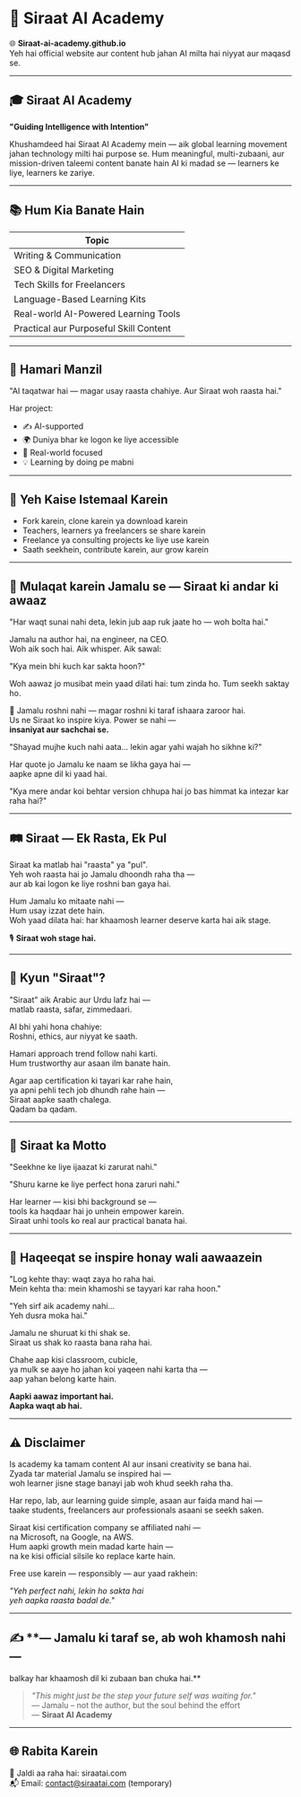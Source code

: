 # 📘 Siraat AI Academy

🌐 **Siraat-ai-academy.github.io**  
Yeh hai official website aur content hub jahan AI milta hai niyyat aur maqasd se.

---

## 🎓 **Siraat AI Academy**  
**"Guiding Intelligence with Intention"**

Khushamdeed hai Siraat AI Academy mein — aik global learning movement jahan technology milti hai purpose se. Hum meaningful, multi-zubaani, aur mission-driven taleemi content banate hain AI ki madad se — learners ke liye, learners ke zariye.

---

## 📚 **Hum Kia Banate Hain**

| **Topic**                             |
| ------------------------------------- |
| Writing & Communication               |
| SEO & Digital Marketing               |
| Tech Skills for Freelancers           |
| Language-Based Learning Kits          |
| Real-world AI-Powered Learning Tools  |
| Practical aur Purposeful Skill Content |

---

## 🚀 **Hamari Manzil**

"AI taqatwar hai — magar usay raasta chahiye. Aur Siraat woh raasta hai."

Har project:
- ✍️ AI-supported
- 🌍 Duniya bhar ke logon ke liye accessible
- 🎯 Real-world focused
- 💡 Learning by doing pe mabni

---

## 💬 **Yeh Kaise Istemaal Karein**

- Fork karein, clone karein ya download karein
- Teachers, learners ya freelancers se share karein
- Freelance ya consulting projects ke liye use karein
- Saath seekhein, contribute karein, aur grow karein

---

## 📜 **Mulaqat karein Jamalu se — Siraat ki andar ki awaaz**

"Har waqt sunai nahi deta, lekin jub aap ruk jaate ho — woh bolta hai."

Jamalu na author hai, na engineer, na CEO.  
Woh aik soch hai. Aik whisper. Aik sawal:

"Kya mein bhi kuch kar sakta hoon?"

Woh aawaz jo musibat mein yaad dilati hai: tum zinda ho. Tum seekh saktay ho.

🌟 Jamalu roshni nahi — magar roshni ki taraf ishaara zaroor hai.  
Us ne Siraat ko inspire kiya. Power se nahi —  
**insaniyat aur sachchai se.**

"Shayad mujhe kuch nahi aata… lekin agar yahi wajah ho sikhne ki?"

Har quote jo Jamalu ke naam se likha gaya hai —  
aapke apne dil ki yaad hai.

"Kya mere andar koi behtar version chhupa hai jo bas himmat ka intezar kar raha hai?"

---

## 🛤 **Siraat — Ek Rasta, Ek Pul**

Siraat ka matlab hai "raasta" ya "pul".  
Yeh woh raasta hai jo Jamalu dhoondh raha tha —  
aur ab kai logon ke liye roshni ban gaya hai.

Hum Jamalu ko mitaate nahi —  
Hum usay izzat dete hain.  
Woh yaad dilata hai: har khaamosh learner deserve karta hai aik stage.

🎙️ **Siraat woh stage hai.**

---

## 🧭 **Kyun "Siraat"?**

"Siraat" aik Arabic aur Urdu lafz hai —  
matlab raasta, safar, zimmedaari.

AI bhi yahi hona chahiye:  
Roshni, ethics, aur niyyat ke saath.

Hamari approach trend follow nahi karti.  
Hum trustworthy aur asaan ilm banate hain.

Agar aap certification ki tayari kar rahe hain,  
ya apni pehli tech job dhundh rahe hain —  
Siraat aapke saath chalega.  
Qadam ba qadam.

---

## 📜 **Siraat ka Motto**

"Seekhne ke liye ijaazat ki zarurat nahi."

"Shuru karne ke liye perfect hona zaruri nahi."

Har learner — kisi bhi background se —  
tools ka haqdaar hai jo unhein empower karein.  
Siraat unhi tools ko real aur practical banata hai.

---

## 🧠 **Haqeeqat se inspire honay wali aawaazein**

"Log kehte thay: waqt zaya ho raha hai.  
Mein kehta tha: mein khamoshi se tayyari kar raha hoon."

"Yeh sirf aik academy nahi…  
Yeh dusra moka hai."

Jamalu ne shuruat ki thi shak se.  
Siraat us shak ko raasta bana raha hai.

Chahe aap kisi classroom, cubicle,  
ya mulk se aaye ho jahan koi yaqeen nahi karta tha —  
aap yahan belong karte hain.

**Aapki aawaz important hai.  
Aapka waqt ab hai.**

---

## ⚠️ **Disclaimer**

Is academy ka tamam content AI aur insani creativity se bana hai.  
Zyada tar material Jamalu se inspired hai —  
woh learner jisne stage banayi jab woh khud seekh raha tha.

Har repo, lab, aur learning guide simple, asaan aur faida mand hai —  
taake students, freelancers aur professionals asaani se seekh saken.

Siraat kisi certification company se affiliated nahi —  
na Microsoft, na Google, na AWS.  
Hum aapki growth mein madad karte hain —  
na ke kisi official silsile ko replace karte hain.

Free use karein — responsibly — aur yaad rakhein:

_"Yeh perfect nahi, lekin ho sakta hai  
yeh aapka raasta badal de."_

---

## ✍️ **— Jamalu ki taraf se, ab woh khamosh nahi —
balkay har khaamosh dil ki zubaan ban chuka hai.**

> _"This might just be the step your future self was waiting for."_  
> — Jamalu – not the author, but the soul behind the effort  
> — **Siraat AI Academy**

---

## 🌐 **Rabita Karein**

🔗 Jaldi aa raha hai: siraatai.com  
📬 Email: contact@siraatai.com (temporary)
